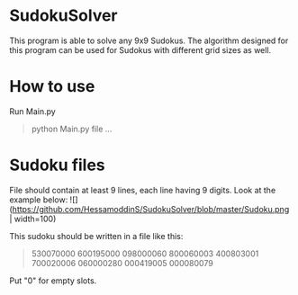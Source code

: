 # SudokuSolver
This program is able to solve any 9x9 Sudokus.
The algorithm designed for this program can be used for Sudokus with different grid sizes as well.

# How to use
Run Main.py
> python Main.py file ...

# Sudoku files
File should contain at least 9 lines, each line having 9 digits.
Look at the example below:
![](https://github.com/HessamoddinS/SudokuSolver/blob/master/Sudoku.png | width=100)

This sudoku should be written in a file like this:
> 530070000
> 600195000
> 098000060
> 800060003
> 400803001
> 700020006
> 060000280
> 000419005
> 000080079

Put "0" for empty slots.
